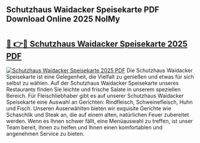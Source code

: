 ## Schutzhaus Waidacker Speisekarte PDF Download Online 2025 NolMy

# <h2><a href="http://gcbj50.nevu.top/?p=Schutzhaus+Waidacker+Speisekarte">🔗 👉🔴 Schutzhaus Waidacker Speisekarte 2025 PDF</a></h2>

[![Schutzhaus Waidacker Speisekarte 2025 PDF](https://i.imgur.com/dBaPXMq.png)](http://gcbj50.nevu.top/?p=Schutzhaus+Waidacker+Speisekarte)
Die Schutzhaus Waidacker Speisekarte ist eine Gelegenheit, die Vielfalt zu genießen und etwas für sich selbst zu wählen. Auf der Schutzhaus Waidacker Speisekarte unseres Restaurants finden Sie leichte und frische Salate in unserem speziellen Bereich. Für Fleischliebhaber gibt es auf unserer Schutzhaus Waidacker Speisekarte eine Auswahl an Gerichten: Rindfleisch, Schweinefleisch, Huhn und Fisch. Unseren Auserwählten bieten wir exquisite Gerichte wie Schaschlik und Steak an, die auf einem alten, natürlichen Feuer zubereitet werden. Wenn es Ihnen schwer fällt, eine Menüauswahl zu treffen, ist unser Team bereit, Ihnen zu helfen und Ihnen einen komfortablen und angenehmen Service zu bieten.

